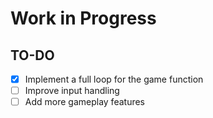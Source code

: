 # Work in Progress

## TO-DO
- [x] Implement a full loop for the game function
- [ ] Improve input handling
- [ ] Add more gameplay features
